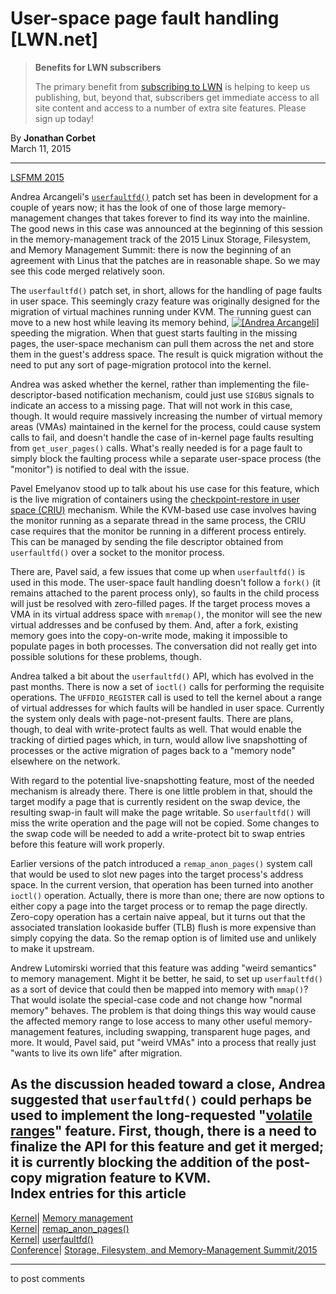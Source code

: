 # User-space page fault handling [LWN.net]

> **Benefits for LWN subscribers**
> 
> The primary benefit from [subscribing to LWN](/Promo/nst-nag5/subscribe) is helping to keep us publishing, but, beyond that, subscribers get immediate access to all site content and access to a number of extra site features. Please sign up today! 

By **Jonathan Corbet**  
March 11, 2015 

* * *

[LSFMM 2015](/Articles/lsfmm2015/)

Andrea Arcangeli's [`userfaultfd()`](/Articles/615086/) patch set has been in development for a couple of years now; it has the look of one of those large memory-management changes that takes forever to find its way into the mainline. The good news in this case was announced at the beginning of this session in the memory-management track of the 2015 Linux Storage, Filesystem, and Memory Management Summit: there is now the beginning of an agreement with Linus that the patches are in reasonable shape. So we may see this code merged relatively soon. 

The `userfaultfd()` patch set, in short, allows for the handling of page faults in user space. This seemingly crazy feature was originally designed for the migration of virtual machines running under KVM. The running guest can move to a new host while leaving its memory behind, [![\[Andrea Arcangeli\]](https://static.lwn.net/images/conf/2015/lsfmm/AndreaArcangeli-sm.jpg)](/Articles/636228/) speeding the migration. When that guest starts faulting in the missing pages, the user-space mechanism can pull them across the net and store them in the guest's address space. The result is quick migration without the need to put any sort of page-migration protocol into the kernel. 

Andrea was asked whether the kernel, rather than implementing the file-descriptor-based notification mechanism, could just use `SIGBUS` signals to indicate an access to a missing page. That will not work in this case, though. It would require massively increasing the number of virtual memory areas (VMAs) maintained in the kernel for the process, could cause system calls to fail, and doesn't handle the case of in-kernel page faults resulting from `get_user_pages()` calls. What's really needed is for a page fault to simply block the faulting process while a separate user-space process (the "monitor") is notified to deal with the issue. 

Pavel Emelyanov stood up to talk about his use case for this feature, which is the live migration of containers using the [checkpoint-restore in user space (CRIU)](http://criu.org/Main_Page) mechanism. While the KVM-based use case involves having the monitor running as a separate thread in the same process, the CRIU case requires that the monitor be running in a different process entirely. This can be managed by sending the file descriptor obtained from `userfaultfd()` over a socket to the monitor process. 

There are, Pavel said, a few issues that come up when `userfaultfd()` is used in this mode. The user-space fault handling doesn't follow a `fork()` (it remains attached to the parent process only), so faults in the child process will just be resolved with zero-filled pages. If the target process moves a VMA in its virtual address space with `mremap()`, the monitor will see the new virtual addresses and be confused by them. And, after a fork, existing memory goes into the copy-on-write mode, making it impossible to populate pages in both processes. The conversation did not really get into possible solutions for these problems, though. 

Andrea talked a bit about the `userfaultfd()` API, which has evolved in the past months. There is now a set of `ioctl()` calls for performing the requisite operations. The `UFFDIO_REGISTER` call is used to tell the kernel about a range of virtual addresses for which faults will be handled in user space. Currently the system only deals with page-not-present faults. There are plans, though, to deal with write-protect faults as well. That would enable the tracking of dirtied pages which, in turn, would allow live snapshotting of processes or the active migration of pages back to a "memory node" elsewhere on the network. 

With regard to the potential live-snapshotting feature, most of the needed mechanism is already there. There is one little problem in that, should the target modify a page that is currently resident on the swap device, the resulting swap-in fault will make the page writable. So `userfaultfd()` will miss the write operation and the page will not be copied. Some changes to the swap code will be needed to add a write-protect bit to swap entries before this feature will work properly. 

Earlier versions of the patch introduced a `remap_anon_pages()` system call that would be used to slot new pages into the target process's address space. In the current version, that operation has been turned into another `ioctl()` operation. Actually, there is more than one; there are now options to either copy a page into the target process or to remap the page directly. Zero-copy operation has a certain naive appeal, but it turns out that the associated translation lookaside buffer (TLB) flush is more expensive than simply copying the data. So the remap option is of limited use and unlikely to make it upstream. 

Andrew Lutomirski worried that this feature was adding "weird semantics" to memory management. Might it be better, he said, to set up `userfaultfd()` as a sort of device that could then be mapped into memory with `mmap()`? That would isolate the special-case code and not change how "normal memory" behaves. The problem is that doing things this way would cause the affected memory range to lose access to many other useful memory-management features, including swapping, transparent huge pages, and more. It would, Pavel said, put "weird VMAs" into a process that really just "wants to live its own life" after migration. 

As the discussion headed toward a close, Andrea suggested that `userfaultfd()` could perhaps be used to implement the long-requested "[volatile ranges](/Kernel/Index/#Volatile_ranges)" feature. First, though, there is a need to finalize the API for this feature and get it merged; it is currently blocking the addition of the post-copy migration feature to KVM.  
Index entries for this article  
---  
[Kernel](/Kernel/Index)| [Memory management](/Kernel/Index#Memory_management)  
[Kernel](/Kernel/Index)| [remap_anon_pages()](/Kernel/Index#remap_anon_pages)  
[Kernel](/Kernel/Index)| [userfaultfd()](/Kernel/Index#userfaultfd)  
[Conference](/Archives/ConferenceIndex/)| [Storage, Filesystem, and Memory-Management Summit/2015](/Archives/ConferenceIndex/#Storage_Filesystem_and_Memory-Management_Summit-2015)  
  


* * *

to post comments 
